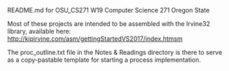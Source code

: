 README.md for OSU_CS271
W19 Computer Science 271 Oregon State

Most of these projects are intended to be assembled with the Irvine32 library, available here: http://kipirvine.com/asm/gettingStartedVS2017/index.htmsm

The proc_outline.txt file in the Notes & Readings directory is there to serve as a copy-pastable 
template for starting a process implementation.
